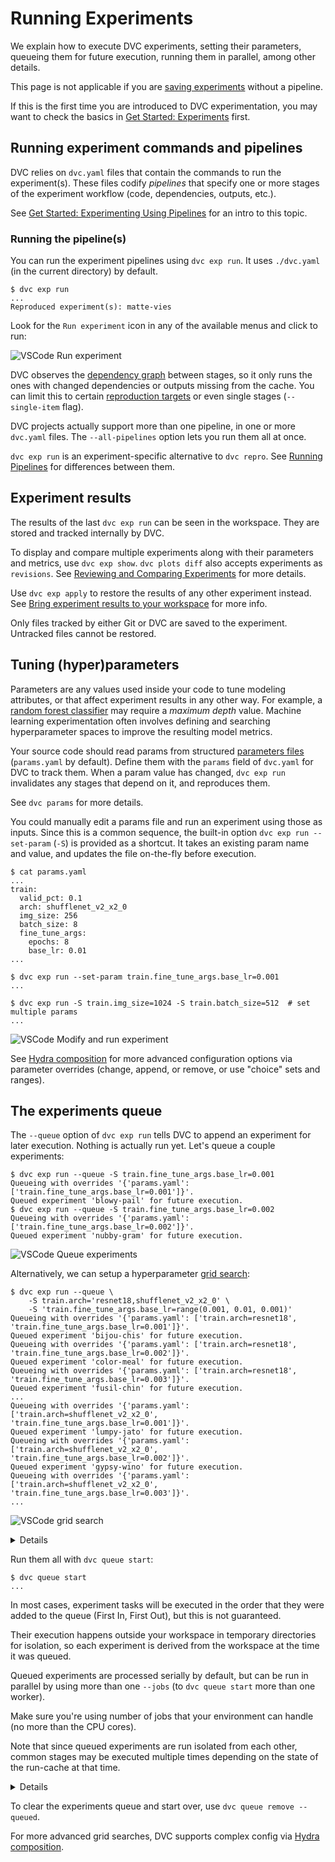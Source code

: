 # Running Experiments

We explain how to execute DVC experiments, setting their parameters, queueing
them for future execution, running them in parallel, among other details.

<admon icon="book">

This page is not applicable if you are [saving experiments] without a pipeline.

If this is the first time you are introduced to DVC experimentation, you may
want to check the basics in [Get Started: Experiments] first.

[saving experiments]: /doc/user-guide/experiment-management#save-experiments
[get started: experiments]: /doc/start/experiments

</admon>

## Running experiment commands and pipelines

DVC relies on `dvc.yaml` files that contain the commands to run the
experiment(s). These files codify _pipelines_ that specify one or more
<abbr>stages</abbr> of the experiment workflow (code, <abbr>dependencies</abbr>,
<abbr>outputs</abbr>, etc.).

<admon icon="book">

See [Get Started: Experimenting Using Pipelines] for an intro to this topic.

[get started: experimenting using pipelines]:
  /doc/start/experiments/experiment-pipelines

</admon>

### Running the pipeline(s)

You can run the experiment <abbr>pipelines</abbr> using `dvc exp run`. It uses
`./dvc.yaml` (in the current directory) by default.

<toggle>

<tab title="DVC CLI">

```cli
$ dvc exp run
...
Reproduced experiment(s): matte-vies
```

</tab>

<tab title="VSCode Extension">

Look for the `Run experiment` icon in any of the available menus and click to
run:

![VSCode Run experiment](/img/vscode-run-exp.png)

</tab>

</toggle>

DVC observes the [dependency graph] between stages, so it only runs the ones
with changed dependencies or outputs missing from the <abbr>cache</abbr>. You
can limit this to certain [reproduction targets] or even single stages
(`--single-item` flag).

<abbr>DVC projects</abbr> actually support more than one pipeline, in one or
more `dvc.yaml` files. The `--all-pipelines` option lets you run them all at
once.

<admon icon="book">

`dvc exp run` is an experiment-specific alternative to `dvc repro`. See [Running
Pipelines] for differences between them.

</admon>

[reproduction targets]: /doc/command-reference/repro#options
[dependency graph]: /doc/user-guide/pipelines/defining-pipelines
[running pipelines]: /doc/user-guide/pipelines/running-pipelines

## Experiment results

The results of the last `dvc exp run` can be seen in the <abbr>workspace</abbr>.
They are stored and tracked internally by DVC.

To display and compare multiple experiments along with their
<abbr>parameters</abbr> and <abbr>metrics</abbr>, use `dvc exp show`.
`dvc plots diff` also accepts experiments as `revisions`. See [Reviewing and
Comparing Experiments][reviewing] for more details.

Use `dvc exp apply` to restore the results of any other experiment instead. See
[Bring experiment results to your workspace][apply] for more info.

<admon type="warn">

Only files tracked by either Git or DVC are saved to the experiment. Untracked
files cannot be restored.

</admon>

[reviewing]: /doc/user-guide/experiment-management/comparing-experiments
[apply]:
  /doc/user-guide/experiment-management/comparing-experiments#bring-experiment-results-to-your-workspace

## Tuning (hyper)parameters

Parameters are any values used inside your code to tune modeling attributes, or
that affect experiment results in any other way. For example, a [random forest
classifier] may require a _maximum depth_ value. Machine learning
experimentation often involves defining and searching hyperparameter spaces to
improve the resulting model metrics.

Your source code should read params from structured [parameters files]
(`params.yaml` by default). Define them with the `params` field of `dvc.yaml`
for DVC to track them. When a param value has changed, `dvc exp run` invalidates
any stages that depend on it, and reproduces them.

<admon icon="book">

See `dvc params` for more details.

</admon>

You could manually edit a params file and run an experiment using those as
inputs. Since this is a common sequence, the built-in option
`dvc exp run --set-param` (`-S`) is provided as a shortcut. It takes an existing
param name and value, and updates the file on-the-fly before execution.

<toggle>

<tab title="DVC CLI">

```cli
$ cat params.yaml
...
train:
  valid_pct: 0.1
  arch: shufflenet_v2_x2_0
  img_size: 256
  batch_size: 8
  fine_tune_args:
    epochs: 8
    base_lr: 0.01
...

$ dvc exp run --set-param train.fine_tune_args.base_lr=0.001
...

$ dvc exp run -S train.img_size=1024 -S train.batch_size=512  # set multiple params
...
```

</tab>

<tab title="VSCode Extension">

![VSCode Modify and run experiment](/img/vscode-modify-and-run.gif)

</tab>

</toggle>

[random forest classifier]:
  https://medium.com/all-things-ai/in-depth-parameter-tuning-for-random-forest-d67bb7e920d
[parameters files]:
  /doc/user-guide/project-structure/dvcyaml-files#parameters-files

<admon icon="book">

See [Hydra composition](/doc/user-guide/experiment-management/hydra-composition)
for more advanced configuration options via parameter overrides (change, append,
or remove, or use "choice" sets and ranges).

</admon>

## The experiments queue

The `--queue` option of `dvc exp run` tells DVC to append an experiment for
later execution. Nothing is actually run yet. Let's queue a couple experiments:

<toggle>

<tab title="DVC CLI">

```cli
$ dvc exp run --queue -S train.fine_tune_args.base_lr=0.001
Queueing with overrides '{'params.yaml': ['train.fine_tune_args.base_lr=0.001']}'.
Queued experiment 'blowy-pail' for future execution.
$ dvc exp run --queue -S train.fine_tune_args.base_lr=0.002
Queueing with overrides '{'params.yaml': ['train.fine_tune_args.base_lr=0.002']}'.
Queued experiment 'nubby-gram' for future execution.
```

</tab>

<tab title="VSCode Extension">

![VSCode Queue experiments](/img/vscode-queue.gif)

</tab>

</toggle>

Alternatively, we can setup a hyperparameter [grid search]:

<toggle>

<tab title="DVC CLI">

```cli
$ dvc exp run --queue \
    -S train.arch='resnet18,shufflenet_v2_x2_0' \
    -S 'train.fine_tune_args.base_lr=range(0.001, 0.01, 0.001)'
Queueing with overrides '{'params.yaml': ['train.arch=resnet18', 'train.fine_tune_args.base_lr=0.001']}'.
Queued experiment 'bijou-chis' for future execution.
Queueing with overrides '{'params.yaml': ['train.arch=resnet18', 'train.fine_tune_args.base_lr=0.002']}'.
Queued experiment 'color-meal' for future execution.
Queueing with overrides '{'params.yaml': ['train.arch=resnet18', 'train.fine_tune_args.base_lr=0.003']}'.
Queued experiment 'fusil-chin' for future execution.
...
Queueing with overrides '{'params.yaml': ['train.arch=shufflenet_v2_x2_0', 'train.fine_tune_args.base_lr=0.001']}'.
Queued experiment 'lumpy-jato' for future execution.
Queueing with overrides '{'params.yaml': ['train.arch=shufflenet_v2_x2_0', 'train.fine_tune_args.base_lr=0.002']}'.
Queued experiment 'gypsy-wino' for future execution.
Queueing with overrides '{'params.yaml': ['train.arch=shufflenet_v2_x2_0', 'train.fine_tune_args.base_lr=0.003']}'.
...
```

</tab>

<tab title="VSCode Extension">

![VSCode grid search](/img/vscode-grid-search.gif)

</tab>

</toggle>

[grid search]:
  https://en.wikipedia.org/wiki/Hyperparameter_optimization#Grid_search

<details>

### How are experiments queued?

Queued experiments are managed using [dvc-task] and [Celery].

[dvc-task]: https://github.com/iterative/dvc-task
[celery]: https://docs.celeryq.dev/en/stable/index.html

</details>

Run them all with `dvc queue start`:

```cli
$ dvc queue start
...
```

<admon type="info">

In most cases, experiment tasks will be executed in the order that they were
added to the queue (First In, First Out), but this is not guaranteed.

</admon>

Their execution happens outside your <abbr>workspace</abbr> in temporary
directories for isolation, so each experiment is derived from the workspace at
the time it was queued.

Queued experiments are processed serially by default, but can be run in parallel
by using more than one `--jobs` (to `dvc queue start` more than one worker).

<admon type="warn">

Make sure you're using number of jobs that your environment can handle (no more
than the CPU cores).

Note that since queued experiments are run isolated from each other, common
stages may be executed multiple times depending on the state of the
<abbr>run-cache</abbr> at that time.

</admon>

<details>

### How are experiments isolated?

DVC creates a copy of the experiment's original workspace in `.dvc/tmp/exps/`
and runs it there. All workspaces share the single project <abbr>cache</abbr>,
however.

💡 To isolate any experiment (without queuing it), you can use the `--temp`
flag. This allows you to continue working while a long experiment runs, e.g.:

```cli
$ nohup dvc exp run --temp &
[1] 30473
nohup: ignoring input and appending output to 'nohup.out'
```

Note that Git-ignored files/dirs are excluded from queued/temp runs to avoid
committing unwanted files into Git (e.g. once successful experiments are
[persisted]). To include untracked files, stage them with `git add` first
(before `dvc exp run`) and `git reset` them afterwards.

[persisted]:
  /doc/user-guide/experiment-management/sharing-experiments#persist-experiment

</details>

<admon type="tip">

To clear the experiments queue and start over, use `dvc queue remove --queued`.

</admon>

<admon icon="book">

For more advanced grid searches, DVC supports complex config via [Hydra
composition].

[hydra composition]: /doc/user-guide/experiment-management/hydra-composition

</admon>
